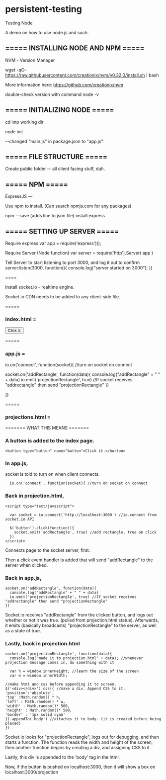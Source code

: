 # persistent-testing
Testing Node

A demo on how to use node.js and such.


## ===== INSTALLING NODE AND NPM =====

NVM - Version Manager

wget -qO- https://raw.githubusercontent.com/creationix/nvm/v0.32.0/install.sh | bash

More information here: https://github.com/creationix/nvm

double-check version with command node -v


## ===== INITIALIZING NODE =====

cd into working dir

node init

--changed "main.js" in package.json to "app.js"

## ===== FILE STRUCTURE =====

Create public folder -- all client facing stuff, duh.

## ===== NPM =====
ExpressJS —

Use npm to install. (Can search npmjs.com for any packages)

npm --save (adds line to json file) install express

## ===== SETTING UP SERVER =====
Require express
var app = require('express')();

Require Server (Node function)
var server = require('http').Server( app )


Tell Server to start listening to port 3000, and log it out to confirm
server.listen(3000, function(){
  console.log("server started on 3000");
})


====

Install socket.io - realtime engine.

Socket.io CDN needs to be added to any client-side file.


=====

### index.html =
<button type="button" name="button">Click it.</button>

=====

### app.js =

io.on('connect', function(socket){ //turn on socket on connect

  socket.on('addRectangle', function(data){
    console.log("addRectangle" + " " + data)
    io.emit('projectionRectangle', true) //If socket receives "addrectangle" then send "projectionRectangle"
  })

})

=====

### projections.html =

<script type="text/javascript">
  //io.connect from socket.io API
  var socket = io.connect('http://localhost:3000')


  $('button').click(function(){
    socket.emit('addRectangle', true)
  //add rectangle, true on click

  })

  socket.on('projectionRectangle', function(data){
    console.log("made it to projection.html" + data); //whenever projection message comes in, do something with it

    var h = window.innerHeight; //learn the size of the screen
    var w = window.innerWidth;

//make html and css before appending it to screen.
$('<div></div>').css({ //make a div. Append CSS to it.
  'position':'absolute',
  'top' :Math.random() * h,
  'left' : Math.random() * w,
  'width' : Math.random()* 500,
  'height' : Math.random()* 500,
  'border' : '1px solid cyan'
  }).appendTo('body') //attaches it to body. (it is created before being placed)

  })

</script>


======= WHAT THIS MEANS =======

### A button is added to the index page.
```
<button type="button" name="button">Click it.</button>
```

### In app.js,
socket is told to turn on when client connects.
```
  io.on('connect', function(socket){ //turn on socket on connect

```

### Back in projection.html,
```
<script type="text/javascript">

  var socket = io.connect('http://localhost:3000') //io.connect from socket.io API

  $('button').click(function(){
    socket.emit('addRectangle', true) //add rectangle, true on click
  })
</script>
```

Connects page to the socket server, first.

Then a click event handler is added that will send "addRectangle" to the server when clicked.

### Back in app.js,
```
socket.on('addRectangle', function(data){
  console.log("addRectangle" + " " + data)
  io.emit('projectionRectangle', true) //If socket receives "addrectangle" then send "projectionRectangle"
})
```
Socket.io receives "addRectangle" from the clicked button, and logs out whether or not it was true. (pulled from projection.html status).
Afterwards, it emits (basically broadcasts) "projectionRectangle" to the server, as well as a state of true.

### Lastly, back in projection.html
```
socket.on('projectionRectangle', function(data){
  console.log("made it to projection.html" + data); //whenever projection message comes in, do something with it

  var h = window.innerHeight; //learn the size of the screen
  var w = window.innerWidth;

//make html and css before appending it to screen.
$('<div></div>').css({ //make a div. Append CSS to it.
'position':'absolute',
'top' :Math.random() * h,
'left' : Math.random() * w,
'width' : Math.random()* 500,
'height' : Math.random()* 500,
'border' : '1px solid cyan'
}).appendTo('body') //attaches it to body. (it is created before being placed)
})
```

Socket.io looks for "projectionRectangle", logs out for debugging, and then starts a function. The function reads the width and height of the screen, then another function begins by creating a div, and assigning CSS to it.

Lastly, this div is appended to the 'body' tag in the html.

Now, if the button is pushed on localhost:3000, then it will show a box on localhost:3000/projection
